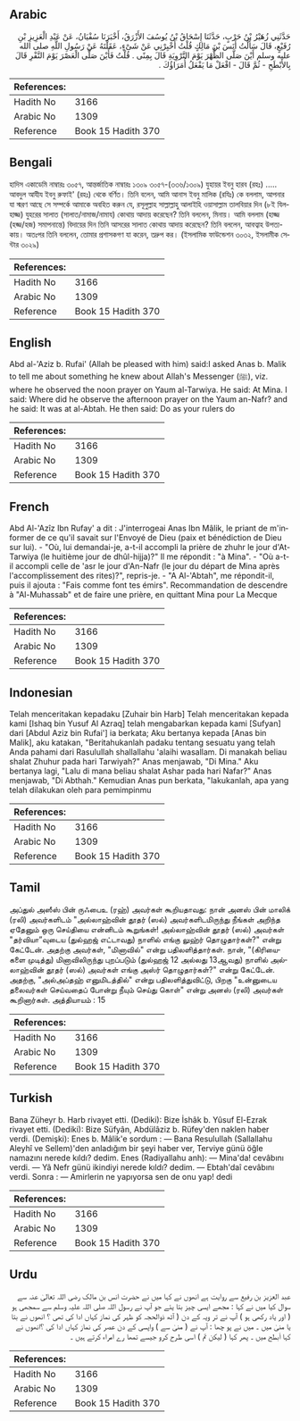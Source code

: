 ## Arabic


<div dir="rtl" lang="ar" style={{fontSize:'larger',backgroundColor:'#f8f9fa',padding:20}}>
حَدَّثَنِي زُهَيْرُ بْنُ حَرْبٍ، حَدَّثَنَا إِسْحَاقُ بْنُ يُوسُفَ الأَزْرَقُ، أَخْبَرَنَا سُفْيَانُ، عَنْ عَبْدِ الْعَزِيزِ بْنِ رُفَيْعٍ، قَالَ سَأَلْتُ أَنَسَ بْنَ مَالِكٍ قُلْتُ أَخْبِرْنِي عَنْ شَىْءٍ، عَقَلْتَهُ عَنْ رَسُولِ اللَّهِ صلى الله عليه وسلم أَيْنَ صَلَّى الظُّهْرَ يَوْمَ التَّرْوِيَةِ قَالَ بِمِنًى ‏.‏ قُلْتُ فَأَيْنَ صَلَّى الْعَصْرَ يَوْمَ النَّفْرِ قَالَ بِالأَبْطَحِ - ثُمَّ قَالَ - افْعَلْ مَا يَفْعَلُ أُمَرَاؤُكَ ‏.‏
</div>
<div style={{backgroundColor:'#f8f9fa',padding:20, marginBottom: 10}}><table> <thead> <tr> <th>References:</th> <th></th> </tr> </thead> <tbody><tr><td>Hadith No</td><td>3166</td></tr><tr><td>Arabic No</td><td>1309</td></tr><tr><td>Reference</td><td>Book 15 Hadith 370</td></tr></tbody></table></div>

## Bengali


<div dir="ltr" lang="bn" style={{fontSize:'larger',backgroundColor:'#f8f9fa',padding:20}}>
হাদিস একাডেমি নাম্বারঃ ৩০৫৭, আন্তর্জাতিক নাম্বারঃ ১৩০৯ ৩০৫৭-(৩৩৬/১৩০৯) যুহায়র ইবনু হারব (রহঃ) ..... আবদুল আযীয ইবনু রুফাই' (রহঃ) থেকে বর্ণিত। তিনি বলেন, আমি আনাস ইবনু মালিক (রযিঃ) কে বললাম, আপনার যা স্মরণ আছে সে সম্পর্কে আমাকে অবহিত করুন যে, রসূলুল্লাহ সাল্লাল্লাহু আলাইহি ওয়াসাল্লাম তালবিয়ার দিন (৮ই যিলহাজ্জ) যুহরের সালাত (সালাত/নামাজ/নামায) কোথায় আদায় করেছেন? তিনি বললেন, মিনায়। আমি বললাম (হাজ্জ (হজ্জ/হজ) সমাপনান্তে) বিদায়ের দিন তিনি আসরের সালাত কোথায় আদায় করেছেন? তিনি বললেন, আবত্বাহ উপত্যকায়। অতঃপর তিনি বললেন, তোমার প্রশাসকগণ যা করেন, তদ্রুপ কর। (ইসলামিক ফাউন্ডেশন ৩০৩২, ইসলামীক সেন্টার ৩০২৯)
</div>
<div style={{backgroundColor:'#f8f9fa',padding:20, marginBottom: 10}}><table> <thead> <tr> <th>References:</th> <th></th> </tr> </thead> <tbody><tr><td>Hadith No</td><td>3166</td></tr><tr><td>Arabic No</td><td>1309</td></tr><tr><td>Reference</td><td>Book 15 Hadith 370</td></tr></tbody></table></div>

## English


<div dir="ltr" lang="en" style={{fontSize:'larger',backgroundColor:'#f8f9fa',padding:20}}>
Abd al-'Aziz b. Rufai' (Allah be pleased with him) said:I asked Anas b. Malik to tell me about something he knew about Allah's Messenger (ﷺ), viz. where he observed the noon prayer on Yaum al-Tarwiya. He said: At Mina. I said: Where did he observe the afternoon prayer on the Yaum an-Nafr? and he said: It was at al-Abtah. He then said: Do as your rulers do
</div>
<div style={{backgroundColor:'#f8f9fa',padding:20, marginBottom: 10}}><table> <thead> <tr> <th>References:</th> <th></th> </tr> </thead> <tbody><tr><td>Hadith No</td><td>3166</td></tr><tr><td>Arabic No</td><td>1309</td></tr><tr><td>Reference</td><td>Book 15 Hadith 370</td></tr></tbody></table></div>

## French


<div dir="ltr" lang="fr" style={{fontSize:'larger',backgroundColor:'#f8f9fa',padding:20}}>
Abd Al-'Azîz Ibn Rufay' a dit : J'interrogeai Anas Ibn Mâlik, le priant de m'informer de ce qu'il savait sur l'Envoyé de Dieu (paix et bénédiction de Dieu sur lui). - "Où, lui demandai-je, a-t-il accompli la prière de zhuhr le jour d'At-Tarwiya (le huitième jour de dhûl-hijja)?" Il me répondit : "à Mina". - "Où a-t-il accompli celle de 'asr le jour d'An-Nafr (le jour du départ de Mina après l'accomplissement des rites)?", repris-je. - "A Al-'Abtah", me répondit-il, puis il ajouta : "Fais comme font tes émirs". Recommandation de descendre à "Al-Muhassab" et de faire une prière, en quittant Mina pour La Mecque
</div>
<div style={{backgroundColor:'#f8f9fa',padding:20, marginBottom: 10}}><table> <thead> <tr> <th>References:</th> <th></th> </tr> </thead> <tbody><tr><td>Hadith No</td><td>3166</td></tr><tr><td>Arabic No</td><td>1309</td></tr><tr><td>Reference</td><td>Book 15 Hadith 370</td></tr></tbody></table></div>

## Indonesian


<div dir="ltr" lang="id" style={{fontSize:'larger',backgroundColor:'#f8f9fa',padding:20}}>
Telah menceritakan kepadaku [Zuhair bin Harb] Telah menceritakan kepada kami [Ishaq bin Yusuf Al Azraq] telah mengabarkan kepada kami [Sufyan] dari [Abdul Aziz bin Rufai'] ia berkata; Aku bertanya kepada [Anas bin Malik], aku katakan, "Beritahukanlah padaku tentang sesuatu yang telah Anda pahami dari Rasulullah shallallahu 'alaihi wasallam. Di manakah beliau shalat Zhuhur pada hari Tarwiyah?" Anas menjawab, "Di Mina." Aku bertanya lagi, "Lalu di mana beliau shalat Ashar pada hari Nafar?" Anas menjawab, "Di Abthah." Kemudian Anas pun berkata, "lakukanlah, apa yang telah dilakukan oleh para pemimpinmu
</div>
<div style={{backgroundColor:'#f8f9fa',padding:20, marginBottom: 10}}><table> <thead> <tr> <th>References:</th> <th></th> </tr> </thead> <tbody><tr><td>Hadith No</td><td>3166</td></tr><tr><td>Arabic No</td><td>1309</td></tr><tr><td>Reference</td><td>Book 15 Hadith 370</td></tr></tbody></table></div>

## Tamil


<div dir="ltr" lang="ta" style={{fontSize:'larger',backgroundColor:'#f8f9fa',padding:20}}>
அப்துல் அஸீஸ் பின் ருஃபைஉ (ரஹ்) அவர்கள் கூறியதாவது: நான் அனஸ் பின் மாலிக் (ரலி) அவர்களிடம் "அல்லாஹ்வின் தூதர் (ஸல்) அவர்களிடமிருந்து நீங்கள் அறிந்த ஏதேனும் ஒரு செய்தியை என்னிடம் கூறுங்கள்! அல்லாஹ்வின் தூதர் (ஸல்) அவர்கள் "தர்வியா”வுடைய (துல்ஹஜ் எட்டாவது) நாளில் எங்கு லுஹ்ர் தொழுதார்கள்?" என்று கேட்டேன். அதற்கு அவர்கள், "மினாவில்" என்று பதிலளித்தார்கள். நான், "(கிரியைகளை முடித்து) மினாவிலிருந்து புறப்படும் (துல்ஹஜ் 12 அல்லது 13ஆவது) நாளில் அல்லாஹ்வின் தூதர் (ஸல்) அவர்கள் எங்கு அஸ்ர் தொழுதார்கள்?" என்று கேட்டேன். அதற்கு, "அல்அப்தஹ் எனுமிடத்தில்" என்று பதிலளித்துவிட்டு, பிறகு "உன்னுடைய தலைவர்கள் செய்வதைப் போன்று நீயும் செய்து கொள்" என்று அனஸ் (ரலி) அவர்கள் கூறினார்கள். அத்தியாயம் : 15
</div>
<div style={{backgroundColor:'#f8f9fa',padding:20, marginBottom: 10}}><table> <thead> <tr> <th>References:</th> <th></th> </tr> </thead> <tbody><tr><td>Hadith No</td><td>3166</td></tr><tr><td>Arabic No</td><td>1309</td></tr><tr><td>Reference</td><td>Book 15 Hadith 370</td></tr></tbody></table></div>

## Turkish


<div dir="ltr" lang="tr" style={{fontSize:'larger',backgroundColor:'#f8f9fa',padding:20}}>
Bana Züheyr b. Harb rivayet etti. (Dediki): Bize İshâk b. Yûsuf El-Ezrak rivayet etti. (Dediki): Bize Süfyân, Abdülâziz b. Rüfey'den naklen haber verdi. (Demişki): Enes b. Mâlik'e sordum : — Bana Resulullah (Sallallahu Aleyhî ve Sellem)'den anladığım bir şeyi haber ver, Terviye günü öğle namazını nerede kıldı? dedim. Enes (Radiyallahu anh): — Mina'da! cevâbını verdi. — Yâ Nefr günü ikindiyi nerede kıldı? dedim. — Ebtah'daî cevâbını verdi. Sonra : — Amirlerin ne yapıyorsa sen de onu yap! dedi
</div>
<div style={{backgroundColor:'#f8f9fa',padding:20, marginBottom: 10}}><table> <thead> <tr> <th>References:</th> <th></th> </tr> </thead> <tbody><tr><td>Hadith No</td><td>3166</td></tr><tr><td>Arabic No</td><td>1309</td></tr><tr><td>Reference</td><td>Book 15 Hadith 370</td></tr></tbody></table></div>

## Urdu


<div dir="rtl" lang="ur" style={{fontSize:'larger',backgroundColor:'#f8f9fa',padding:20}}>
عبد العزیز بن رفیع سے روایت ہے انھوں نے کہا میں نے حضرت انس بن مالک رضی اللہ تعالیٰ عنہ سے سوال کیا میں نے کہا : مجھے ایسی چیز بتا یئے جو آپ نے رسول اللہ صلی اللہ علیہ وسلم سے سمجھی ہو ( اور یاد رکھی ہو ) آپ نے تر ویہ کے دن ( آٹھ ذوالحجہ کو ظہر کی نماز کہاں ادا کی تھی ؟ انھوں نے بتا یا منیٰ میں ۔ میں نے پو چھا : آپ نے ( منیٰ سے ) واپسی کے دن عصر کی نماز کہاں ادا کی ؟انھوں نے کہا اَبطح میں ۔ پھر کہا ( لیکن تم ) اسی طرح کرو جیسے تمھا رے امراء کرتے ہیں ۔
</div>
<div style={{backgroundColor:'#f8f9fa',padding:20, marginBottom: 10}}><table> <thead> <tr> <th>References:</th> <th></th> </tr> </thead> <tbody><tr><td>Hadith No</td><td>3166</td></tr><tr><td>Arabic No</td><td>1309</td></tr><tr><td>Reference</td><td>Book 15 Hadith 370</td></tr></tbody></table></div>